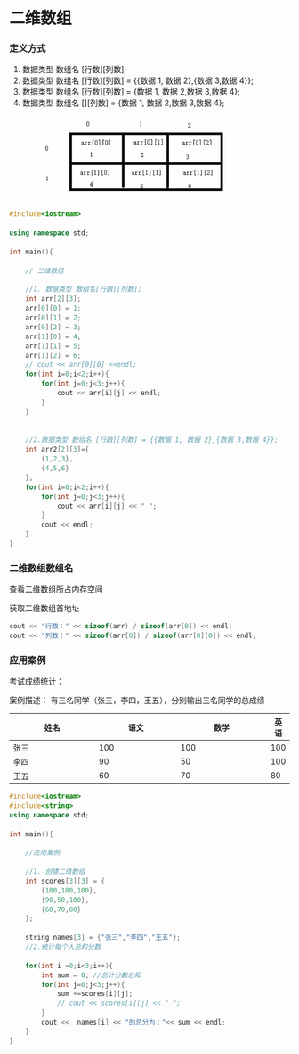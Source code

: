 # 二维数组

### 定义方式

1. 数据类型 数组名 \[行数]\[列数];
2. 数据类型 数组名 \[行数]\[列数] = \{{数据 1, 数据 2},{数据 3,数据 4\}};
3. 数据类型 数组名 \[行数]\[列数] = {数据 1, 数据 2,数据 3,数据 4};
4. 数据类型 数组名 \[]\[列数] = {数据 1, 数据 2,数据 3,数据 4};

<figure><img src="../../.gitbook/assets/image (4) (1) (1).png" alt=""><figcaption></figcaption></figure>

```cpp
#include<iostream>

using namespace std;

int main(){

    // 二维数组

    //1. 数据类型 数组名[行数][列数];
    int arr[2][3];
    arr[0][0] = 1;
    arr[0][1] = 2;
    arr[0][2] = 3;
    arr[1][0] = 4;
    arr[1][1] = 5;
    arr[1][2] = 6;
    // cout << arr[0][0] <<endl;
    for(int i=0;i<2;i++){
        for(int j=0;j<3;j++){
            cout << arr[i][j] << endl;
        }
    }


    //2.数据类型 数组名 [行数][列数] = {{数据 1, 数据 2},{数据 3,数据 4}};
    int arr2[2][3]={
        {1,2,3},
        {4,5,6}
    };
    for(int i=0;i<2;i++){
        for(int j=0;j<3;j++){
            cout << arr[i][j] << " ";
        }
        cout << endl;
    }
}
```

### 二维数组数组名

查看二维数组所占内存空间

获取二维数组首地址

```cpp
cout << "行数：" << sizeof(arr) / sizeof(arr[0]) << endl;
cout << "列数：" << sizeof(arr[0]) / sizeof(arr[0][0]) << endl;
```

### 应用案例

考试成绩统计：&#x20;

案例描述： 有三名同学（张三，李四，王五），分别输出三名同学的总成绩



<table><thead><tr><th width="163">姓名</th><th width="152">语文</th><th width="170">数学</th><th>英语</th></tr></thead><tbody><tr><td>张三</td><td>100</td><td>100</td><td>100</td></tr><tr><td>李四</td><td>90</td><td>50</td><td>100</td></tr><tr><td>王五</td><td>60</td><td>70</td><td>80</td></tr></tbody></table>

```cpp
#include<iostream>
#include<string>
using namespace std;

int main(){

    //应用案例

    //1. 创建二维数组
    int scores[3][3] = {
        {100,100,100},
        {90,50,100},
        {60,70,80}
    };

    string names[3] = {"张三","李四","王五"};
    //2.统计每个人总和分数
    
    for(int i =0;i<3;i++){
        int sum = 0; //总计分数总和
        for(int j=0;j<3;j++){
            sum +=scores[i][j];
            // cout << scores[i][j] << " ";
        }
        cout <<  names[i] << "的总分为："<< sum << endl;
    }
}
```
